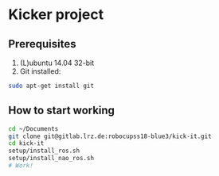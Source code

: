 # Kicker project

## Prerequisites

1. (L)ubuntu 14.04 32-bit
2. Git installed:

```sh
sudo apt-get install git
```

## How to start working

```sh
cd ~/Documents
git clone git@gitlab.lrz.de:robocupss18-blue3/kick-it.git
cd kick-it
setup/install_ros.sh
setup/install_nao_ros.sh
# Work!
```
